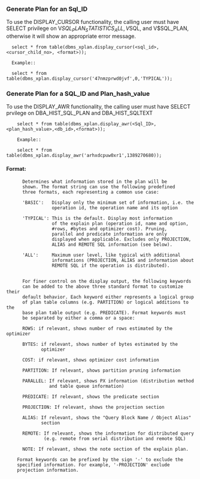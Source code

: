### Generate Plan for an Sql_ID

  To use the DISPLAY_CURSOR functionality, the calling
  user must have SELECT privilege on V$SQL_PLAN_STATISTICS_ALL,
  V$SQL, and V$SQL_PLAN, otherwise it will show an appropriate
  error message.

      select * from table(dbms_xplan.display_cursor(<sql_id>, <cursor_child_no>, <format>));

      Example:: 
  
      select * from table(dbms_xplan.display_cursor('47nmzprwd0jvf',0,'TYPICAL'));

### Generate Plan for a SQL_ID and Plan_hash_value

  To use the DISPLAY_AWR functionality, the calling
  user must have  SELECT prvilege on DBA_HIST_SQL_PLAN and
  DBA_HIST_SQLTEXT
  
        select * from table(dbms_xplan.display_awr(<Sql_ID>,<plan_hash_value>,<db_id>,<format>));
	
        Example::
  
        select * from table(dbms_xplan.display_awr('arhxdcpuw0xr1',1389270680));

#### Format:
          Determines what information stored in the plan will be
          shown. The format string can use the following predefined
          three formats, each representing a common use case:
  
          'BASIC':   Display only the minimum set of information, i.e. the
                     operation id, the operation name and its option
  
          'TYPICAL': This is the default. Display most information
                     of the explain plan (operation id, name and option,
                     #rows, #bytes and optimizer cost). Pruning,
                     parallel and predicate information are only
                     displayed when applicable. Excludes only PROJECTION,
                     ALIAS and REMOTE SQL information (see below).
  
          'ALL':     Maximum user level, like typical with additional
                     informations (PROJECTION, ALIAS and information about
                     REMOTE SQL if the operation is distributed).
 

          For finer control on the display output, the following keywords
          can be added to the above three standard format to customize their
          default behavior. Each keyword either represents a logical group
          of plan table columns (e.g. PARTITION) or logical additions to the
          base plan table output (e.g. PREDICATE). Format keywords must
          be separated by either a comma or a space:
  
          ROWS: if relevant, shows number of rows estimated by the optimizer
  
          BYTES: if relevant, shows number of bytes estimated by the
                 optimizer
  
          COST: if relevant, shows optimizer cost information
  
          PARTITION: If relevant, shows partition pruning information
  
          PARALLEL: If relevant, shows PX information (distribution method
                    and table queue information)
  
          PREDICATE: If relevant, shows the predicate section
  
          PROJECTION: If relevant, shows the projection section
  
          ALIAS: If relevant, shows the "Query Block Name / Object Alias"
                 section
  
          REMOTE: If relevant, shows the information for distributed query
                  (e.g. remote from serial distribution and remote SQL)
  
          NOTE: If relevant, shows the note section of the explain plan.
  
        Format keywords can be prefixed by the sign '-' to exclude the
        specified information. For example, '-PROJECTION' exclude
        projection information.
  
  	

